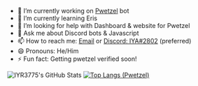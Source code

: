
- 🔭 I’m currently working on [Pwetzel](https://discord.com/api/oauth2/authorize?client_id=723112579584491571&permissions=2147483135&scope=bot%20applications.commands) bot
- 🌱 I’m currently learning Eris
- 🤔 I’m looking for help with Dashboard & website for Pwetzel
- 💬 Ask me about Discord bots & Javascript
- 📫 How to reach me: [Email](iyaadh360@gmail.com) or [Discord: IYA#2802](https://discord.com/users/703865541248679956) (preferred)
- 😄 Pronouns: He/Him
- ⚡ Fun fact: Getting pwetzel verified soon!


![IYR3775's GitHub Stats](https://github-readme-stats.vercel.app/api?username=IYR3775&show_icons=true&count_private=true&include_all_commits=true)
[![Top Langs (Pwetzel)](https://github-readme-stats.vercel.app/api/top-langs/?username=IYR3775)](https://github.com/IYR3775/pwetzel)
